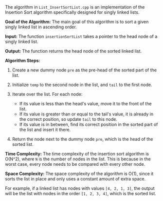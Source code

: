 The algorithm in `List_InsertSortList.cpp` is an implementation of the Insertion Sort algorithm specifically designed for singly linked lists.

**Goal of the Algorithm:**
The main goal of this algorithm is to sort a given singly linked list in ascending order.

**Input:**
The function `insertionSortList` takes a pointer to the head node of a singly linked list.

**Output:**
The function returns the head node of the sorted linked list.

**Algorithm Steps:**

1. Create a new dummy node `pre` as the pre-head of the sorted part of the list.

2. Initialize `temp` to the second node in the list, and `tail` to the first node.

3. Iterate over the list. For each node:
   - If its value is less than the head's value, move it to the front of the list.
   - If its value is greater than or equal to the tail's value, it is already in the correct position, so update `tail` to this node.
   - If its value is in between, find its correct position in the sorted part of the list and insert it there.

4. Return the node next to the dummy node `pre`, which is the head of the sorted list.

**Time Complexity:**
The time complexity of the insertion sort algorithm is O(N^2), where `N` is the number of nodes in the list. This is because in the worst case, every node needs to be compared with every other node.

**Space Complexity:**
The space complexity of the algorithm is O(1), since it sorts the list in place and only uses a constant amount of extra space.

For example, if a linked list has nodes with values `[4, 2, 1, 3]`, the output will be the list with nodes in the order `[1, 2, 3, 4]`, which is the sorted list.
